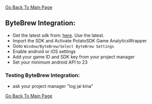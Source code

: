 [Go Back To Main Page](../../README.md)
## ByteBrew Integration:
* Get the latest sdk from: [here](https://github.com/ByteBrewIO/ByteBrewUnitySDK). Use the latest.
* Import the SDK and Activate PotatoSDK Game AnalyticsWrapper
* Goto `Window/ByteBrew/Select ByteBrew Settings`
* Enable android or iOS settings
* Add your game ID and SDK key from your project manager
* Set your minimum android API to 23


### Testing ByteBrew Integration:
* ask your project manager "log jai kina"


[Go Back To Main Page](../../README.md)
